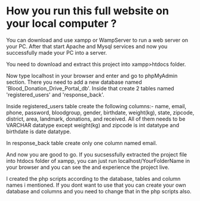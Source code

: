 # How you run this full website on your local computer ?

You can download and use xampp or WampServer to run a web server on your PC. After that start Apache and Mysql services and now you successfully made your PC into a server.<br>

You need to download and extract this project into xampp>htdocs folder.<br>

Now type localhost in your browser and enter and go to phpMyAdmin section. There you need to add a new database named 'Blood_Donation_Drive_Portal_db'. Inside that create 2 tables named 'registered_users' and 'response_back'.<br>

Inside registered_users table create the following columns:-  name, email, phone, password, bloodgroup, gender, birthdate, weight(kg), state, zipcode, district, area, landmark, donations, and received. All of them needs to be VARCHAR datatype except weight(kg) and zipcode is int datatype and birthdate is date datatype.<br>

In response_back table create only one column named email.<br>

And now  you are good to go. If you sucsessfully extracted the project file into htdocs folder of xampp, you can just run localhost/YourFolderName in your browser and you can see the and experience the  project live.<br>

I created the php scripts according to the database, tables and column names i mentioned. If you dont want to use that you can create your own database and columns and you need to change that in the php scripts also.

